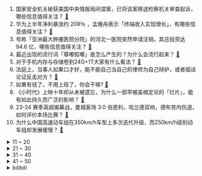 1. 国家安全机关破获美国中央情报局间谍案，已将该案移送检察机关审查起诉，哪些信息值得关注？ [:link:](https://www.zhihu.com/question/616733499)
2. 华为上半年净利暴涨约 209％ ，孟晚舟表示「终端收入实现增长」，有哪些信息值得关注？ [:link:](https://www.zhihu.com/question/616794734)
3. 号称「亚洲最大肿瘤医院分院」的河北一医院突然申请注销，其总投资达 94.6 亿，哪些信息值得关注？ [:link:](https://www.zhihu.com/question/616754792)
4. 最近出现的流行词「尊嘟假嘟」是怎么产生的？为什么会流行起来？ [:link:](https://www.zhihu.com/question/616363979)
5. 对于手机内存与存储卷到24G+1T大家有什么看法？ [:link:](https://www.zhihu.com/question/616140581)
6. 法庭上，当事人如果口才好，能不能自己当自己的律师为自己辩护，或者插话论证反击对方？ [:link:](https://www.zhihu.com/question/607308740)
7. 如果有钱了，不用上班了，你会干嘛? [:link:](https://www.zhihu.com/question/616201663)
8. 《小时代》上映十年却从未被遗忘，为什么一部早被盖棺定论的「烂片」，能有如此持久而广泛的影响？ [:link:](https://www.zhihu.com/question/616757799)
9. 23-24 赛季英超揭幕战，曼城客场 3:0 伯恩利，哈兰德双响，德布劳内伤退，如何评价本场比赛？ [:link:](https://www.zhihu.com/question/616894717)
10. 为什么中国高速动车组在350km/h车型上多次迭代升级，而250km/h级别动车组却发展缓慢？ [:link:](https://www.zhihu.com/question/616077502)
<details>
<summary>11 ~ 20</summary>

11. 新冠「三阳」的人开始陆续出现，专家回应「新冠阳性的次数越多，症状越轻」，有哪些信息值得关注？ [:link:](https://www.zhihu.com/question/616741804)
12. 一演员称因拍「劝农民工办网贷升舱」广告被网暴，认为网友应该去找广告公司和甲方，如何从法律角度分析？ [:link:](https://www.zhihu.com/question/616589092)
13. 比亚迪称「在一起才是中国汽车」，对此汽车商业评论贾可发文「嘴上蜜糖，内心砒霜」，如何评价该言论？ [:link:](https://www.zhihu.com/question/616764307)
14. 「隔空助力」他人自杀后还在网上炫耀，四川一男子获刑5年。对于这一判决结果你怎么看？ [:link:](https://www.zhihu.com/question/616384306)
15. 法系车到底是什么水平？ [:link:](https://www.zhihu.com/question/520712861)
16. 7 月份人民币存款减少 1.12 万亿元，同比多减 1.17 万亿元，如何解读？哪些信息值得关注？ [:link:](https://www.zhihu.com/question/616788896)
17. EDG 向 TheShy 道歉，该事件的具体情况是什么？ [:link:](https://www.zhihu.com/question/616586628)
18. 如何评价《守望先锋 2》Steam 上线首日中文区多半差评、评价持续下跌，但总在线人数持续上涨？ [:link:](https://www.zhihu.com/question/616738180)
19. 网约车司机投诉「一口价」价格低、隐患大，杭州回应「将责令取缔」，如何看待此事？ [:link:](https://www.zhihu.com/question/616609142)
20. 雷军称「不用非进大厂，和小厂一起成长也挺好」，如何看待此言论？你会如何选择？ [:link:](https://www.zhihu.com/question/616774068)
</details>
<details>
<summary>21 ~ 30</summary>

21. 当你真正开始爱自己，你会发现什么？ [:link:](https://www.zhihu.com/question/608467041)
22. 3 家信托公司称停兑传闻是谣言，3 家上市公司称购买的信托逾期，涉及 1.35 亿，哪些信息值得关注？ [:link:](https://www.zhihu.com/question/616855070)
23. 周迅、刘奕君、林允主演的电视剧《不完美受害人》有哪些现实意义？ [:link:](https://www.zhihu.com/question/614237953)
24. 一周五天骑公路车，每次骑一小时，体重为什么减不下来？ [:link:](https://www.zhihu.com/question/616313353)
25. 恋爱关系里的「无限包容」是慢性毒药吗？亲密关系中的自我成长有多重要？ [:link:](https://www.zhihu.com/question/614273299)
26. 男朋友没给我买秋天第一杯奶茶，异性朋友发了我 0.5 元红包，我收了之后男朋友生气了，怎么看? [:link:](https://www.zhihu.com/question/616338022)
27. 华为上半年实现销售收入 3109 亿元人民币，同比增长 3.1%，哪些信息值得关注？ [:link:](https://www.zhihu.com/question/616785070)
28. 是否让小学的孩子提前学习初中课程？有必要没？ [:link:](https://www.zhihu.com/question/524393802)
29. 为什么有人执着于无糖咖啡呢？ [:link:](https://www.zhihu.com/question/606515828)
30. 两名知乎答主将随中核集团探访福清核电站和成都两个核机构，对话工作人员，有什么需要他们帮忙问的问题吗？ [:link:](https://www.zhihu.com/question/616234429)
</details>
<details>
<summary>31 ~ 40</summary>

31. 多地斩断医药腐败利益链，回款「绕开」医院，医保直接结算，具有哪些意义？如何看待「回款难」问题？ [:link:](https://www.zhihu.com/question/616744062)
32. 对正处于「空窗期」或者因为「空窗期」找不到工作的打工人有何建议？ [:link:](https://www.zhihu.com/question/616748194)
33. 工作家庭两点一线，和对象慢慢变得无话可聊，我该从哪些话题切入让两个人敞开心扉、情感回温？ [:link:](https://www.zhihu.com/question/613869971)
34. 看到很多网文作家都提到过自己“开窍”后才开始挣钱，开窍到底是什么意思？ [:link:](https://www.zhihu.com/question/616436392)
35. 网传「证监会计划周五召集部分房企及金融机构开会」，知情人士称消息属实，已有房企收到通知，意味着什么？ [:link:](https://www.zhihu.com/question/616769670)
36. 想买一台健康空调，美的美家系列空调值得购买吗？ [:link:](https://www.zhihu.com/question/616574212)
37. 8 月 11 日俄罗斯发射「月球-25」号月球探测器，你认为有何影响和意义？ [:link:](https://www.zhihu.com/question/616736076)
38. 上半年预亏损 450-550 亿元，碧桂园已筹备债务重整，近期启动相关程序，能否化解其当前难题？ [:link:](https://www.zhihu.com/question/616735161)
39. 怎么向我四十多的爹解释「Cosplay」这个词？ [:link:](https://www.zhihu.com/question/614209520)
40. 家庭第二辆车适合买什么？买个纯电动车靠谱吗？有没有推荐的？ [:link:](https://www.zhihu.com/question/274506149)
</details>
<details>
<summary>41 ~ 50</summary>

41. 广州 7 月新房成交同比跌 18%，有楼盘降价 30 万，二手房成交量连跌四个月，哪些信息值得关注？ [:link:](https://www.zhihu.com/question/616737113)
42. 恒大地产去年净亏 527 亿，流动负债 1.6 万亿，已资不抵债，哪些信息值得关注？ [:link:](https://www.zhihu.com/question/616734762)
43. 高中学习需要使用电脑吗? [:link:](https://www.zhihu.com/question/614115870)
44. 你有没有过深入思考「要不要与他/她结婚」的时刻，哪一个瞬间，你决定与这个人走入婚姻？ [:link:](https://www.zhihu.com/question/614265732)
45. 如何看待Goodnotes 6 也增加了订阅制？ [:link:](https://www.zhihu.com/question/616470895)
46. 预算 500 元以内，有哪些日常女生化妆必备的彩妆好物适合作为七夕礼物？ [:link:](https://www.zhihu.com/question/614864827)
47. 杨超越新剧《七时吉祥》会火吗？ [:link:](https://www.zhihu.com/question/616061780)
48. 汉语中有那些看上去是本土词，实际上却是音译词的词? [:link:](https://www.zhihu.com/question/616500642)
49. 如何评价《乐队的夏天》第三季第一期？ [:link:](https://www.zhihu.com/question/616787165)
50. 我们需要与时间和解吗？为什么？ [:link:](https://www.zhihu.com/question/616603546)
</details><details>
<summary>bilibili</summary>

</details>